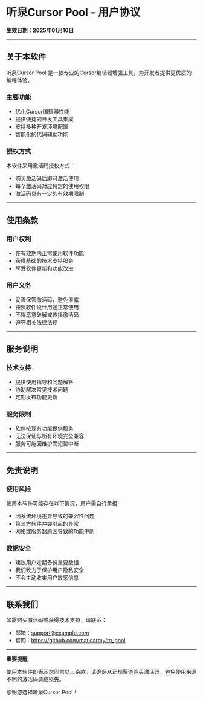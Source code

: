 # 听泉Cursor Pool - 用户协议

**生效日期：2025年01月10日**

---

## 关于本软件

听泉Cursor Pool 是一款专业的Cursor编辑器增强工具，为开发者提供更优质的编程体验。

### 主要功能
- 优化Cursor编辑器性能
- 提供便捷的开发工具集成
- 支持多种开发环境配置
- 智能化的代码辅助功能

### 授权方式
本软件采用激活码授权方式：
- 购买激活码后即可激活使用
- 每个激活码对应特定的使用权限
- 激活码具有一定的有效期限制

---

## 使用条款

### 用户权利
- 在有效期内正常使用软件功能
- 获得基础的技术支持服务
- 享受软件更新和功能改进

### 用户义务
- 妥善保管激活码，避免泄露
- 按照软件设计用途正常使用
- 不得恶意破解或传播激活码
- 遵守相关法律法规

---

## 服务说明

### 技术支持
- 提供使用指导和问题解答
- 协助解决常见技术问题
- 定期发布功能更新

### 服务限制
- 软件按现有功能提供服务
- 无法保证与所有环境完全兼容
- 服务可能因维护而短暂中断

---

## 免责说明

### 使用风险
使用本软件可能存在以下情况，用户需自行承担：
- 因系统环境差异导致的兼容性问题
- 第三方软件冲突引起的异常
- 网络或服务器原因导致的功能中断

### 数据安全
- 建议用户定期备份重要数据
- 我们致力于保护用户隐私安全
- 不会主动收集用户敏感信息

---

## 联系我们

如需购买激活码或获得技术支持，请联系：
- 邮箱：support@example.com
- 官网：https://github.com/maticarmy/tq_pool

---

**重要提醒**

使用本软件即表示您同意以上条款。请确保从正规渠道购买激活码，避免使用来源不明的激活码造成损失。

感谢您选择听泉Cursor Pool！
